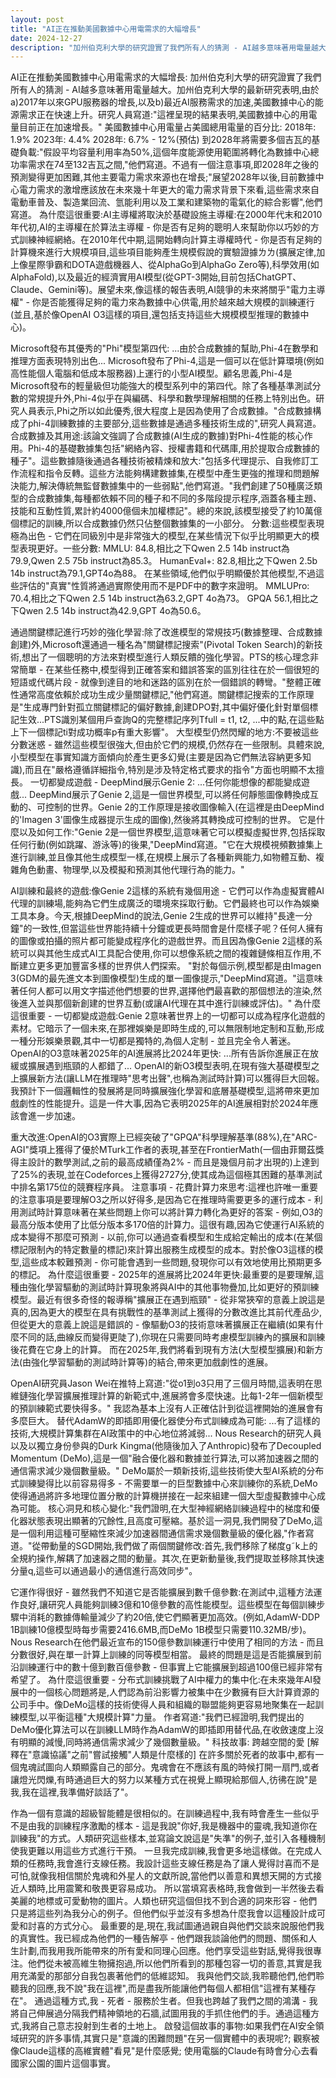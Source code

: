 ```yaml
---
layout: post
title: "AI正在推動美國數據中心用電需求的大幅增長"
date: 2024-12-27
description: "加州伯克利大學的研究證實了我們所有人的猜測 - AI越多意味著用電量越大。"
---
```


AI正在推動美國數據中心用電需求的大幅增長:
加州伯克利大學的研究證實了我們所有人的猜測 - AI越多意味著用電量越大。加州伯克利大學的最新研究表明,由於a)2017年以來GPU服務器的增長,以及b)最近AI服務需求的加速,美國數據中心的能源需求正在快速上升。研究人員寫道:"這裡呈現的結果表明,美國數據中心的用電量目前正在加速增長。"
美國數據中心用電量占美國總用電量的百分比:
2018年: 1.9%
2023年: 4.4%
2028年: 6.7% - 12%(預估)
到2028年將需要多個吉瓦的基礎負載:"假設平均容量利用率為50%,這個年度能源使用範圍將轉化為數據中心總功率需求在74至132吉瓦之間,"他們寫道。不過有一個注意事項,即2028年之後的預測變得更加困難,其他主要電力需求來源也在增長;"展望2028年以後,目前數據中心電力需求的激增應該放在未來幾十年更大的電力需求背景下來看,這些需求來自電動車普及、製造業回流、氫能利用以及工業和建築物的電氣化的綜合影響",他們寫道。
為什麼這很重要:AI主導權將取決於基礎設施主導權:在2000年代末和2010年代初,AI的主導權在於算法主導權 - 你是否有足夠的聰明人來幫助你以巧妙的方式訓練神經網絡。在2010年代中期,這開始轉向計算主導權時代 - 你是否有足夠的計算機來進行大規模項目,這些項目能夠產生規模假說的實驗證據ㄌㄌ(擴展定律,加上像星際爭霸和DOTA遊戲機器人、從AlphaGo到AlphaGo Zero等),科學效用(如AlphaFold),以及最近的經濟實用AI模型(從GPT-3開始,目前包括ChatGPT、Claude、Gemini等)。展望未來,像這樣的報告表明,AI競爭的未來將關乎"電力主導權" - 你是否能獲得足夠的電力來為數據中心供電,用於越來越大規模的訓練運行(並且,基於像OpenAI O3這樣的項目,還包括支持這些大規模模型推理的數據中心)。

Microsoft發布其優秀的"Phi"模型第四代:
...由於合成數據的幫助,Phi-4在數學和推理方面表現特別出色...
Microsoft發布了Phi-4,這是一個可以在低計算環境(例如高性能個人電腦和低成本服務器)上運行的小型AI模型。顧名思義,Phi-4是Microsoft發布的輕量級但功能強大的模型系列中的第四代。除了各種基準測試分數的常規提升外,Phi-4似乎在與編碼、科學和數學理解相關的任務上特別出色。研究人員表示,Phi之所以如此優秀,很大程度上是因為使用了合成數據。"合成數據構成了phi-4訓練數據的主要部分,這些數據是通過多種技術生成的",研究人員寫道。
合成數據及其用途:該論文強調了合成數據(AI生成的數據)對Phi-4性能的核心作用。Phi-4的基礎數據集包括"網絡內容、授權書籍和代碼庫,用於提取合成數據的種子"。這些數據隨後通過各種技術被精煉和放大:"包括多代理提示、自我修訂工作流程和指令反轉。這些方法能夠構建數據集,在模型中產生更強的推理和問題解決能力,解決傳統無監督數據集中的一些弱點",他們寫道。"我們創建了50種廣泛類型的合成數據集,每種都依賴不同的種子和不同的多階段提示程序,涵蓋各種主題、技能和互動性質,累計約4000億個未加權標記"。總的來說,該模型接受了約10萬億個標記的訓練,所以合成數據仍然只佔整個數據集的一小部分。
分數:這些模型表現極為出色 - 它們在同級別中是非常強大的模型,在某些情況下似乎比明顯更大的模型表現更好。一些分數:
MMLU: 84.8,相比之下Qwen 2.5 14b instruct為79.9,Qwen 2.5 75b instruct為85.3。
HumanEval+: 82.8,相比之下Qwen 2.5b 14b instruct為79.1,GPT4o為88。
在某些領域,他們似乎明顯優於其他模型,不過這些評估的"真實"性質將通過實際使用而不是PDF中的數字來證明。
MMLUPro: 70.4,相比之下Qwen 2.5 14b instruct為63.2,GPT 4o為73。
GPQA 56.1,相比之下Qwen 2.5 14b instruct為42.9,GPT 4o為50.6。

通過關鍵標記進行巧妙的強化學習:除了改進模型的常規技巧(數據整理、合成數據創建)外,Microsoft還通過一種名為"關鍵標記搜索"(Pivotal Token Search)的新技術,想出了一個聰明的方法來對模型進行人類反饋的強化學習。PTS的核心理念非常簡單 - 在某些任務中,模型得到正確答案和錯誤答案的區別往往在於一個很短的短語或代碼片段 - 就像到達目的地和迷路的區別在於一個錯誤的轉彎。"整體正確性通常高度依賴於成功生成少量關鍵標記,"他們寫道。關鍵標記搜索的工作原理是"生成專門針對孤立關鍵標記的偏好數據,創建DPO對,其中偏好優化針對單個標記生效...PTS識別某個用戶查詢Q的完整標記序列Tfull = t1, t2, ...中的點,在這些點上下一個標記ti對成功概率p有重大影響"。
大型模型仍然閃耀的地方:不要被這些分數迷惑 - 雖然這些模型很強大,但由於它們的規模,仍然存在一些限制。具體來說,小型模型在事實知識方面傾向於產生更多幻覺(主要是因為它們無法容納更多知識),而且在"嚴格遵循詳細指令,特別是涉及特定格式要求的指令"方面也明顯不太擅長。
一切都變成遊戲 - DeepMind展示Genie 2:
...任何你能想像的都能變成遊戲...
DeepMind展示了Genie 2,這是一個世界模型,可以將任何靜態圖像轉換成互動的、可控制的世界。Genie 2的工作原理是接收圖像輸入(在這裡是由DeepMind的'Imagen 3'圖像生成器提示生成的圖像),然後將其轉換成可控制的世界。
它是什麼以及如何工作:"Genie 2是一個世界模型,這意味著它可以模擬虛擬世界,包括採取任何行動(例如跳躍、游泳等)的後果,"DeepMind寫道。"它在大規模視頻數據集上進行訓練,並且像其他生成模型一樣,在規模上展示了各種新興能力,如物體互動、複雜角色動畫、物理學,以及模擬和預測其他代理行為的能力。"


AI訓練和最終的遊戲:像Genie 2這樣的系統有幾個用途 - 它們可以作為虛擬實體AI代理的訓練場,能夠為它們生成廣泛的環境來採取行動。它們最終也可以作為娛樂工具本身。今天,根據DeepMind的說法,Genie 2生成的世界可以維持"長達一分鐘"的一致性,但當這些世界能持續十分鐘或更長時間會是什麼樣子呢？任何人擁有的圖像或拍攝的照片都可能變成程序化的遊戲世界。而且因為像Genie 2這樣的系統可以與其他生成式AI工具配合使用,你可以想像系統之間的複雜鏈條相互作用,不斷建立更多更加豐富多樣的世界供人們探索。
"對於每個示例,模型都是由Imagen 3(GDM的最先進文本到圖像模型)生成的單一圖像提示,"DeepMind寫道。"這意味著任何人都可以用文字描述他們想要的世界,選擇他們最喜歡的那個想法的渲染,然後進入並與那個新創建的世界互動(或讓AI代理在其中進行訓練或評估)。"
為什麼這很重要 - 一切都變成遊戲:Genie 2意味著世界上的一切都可以成為程序化遊戲的素材。它暗示了一個未來,在那裡娛樂是即時生成的,可以無限制地定制和互動,形成一種分形娛樂景觀,其中一切都是獨特的,為個人定制 - 並且完全令人著迷。
OpenAI的O3意味著2025年的AI進展將比2024年更快:
...所有告訴你進展正在放緩或擴展遇到瓶頸的人都錯了...
OpenAI的新O3模型表明,在現有強大基礎模型之上擴展新方法(讓LLM在推理時"思考出聲",也稱為測試時計算)可以獲得巨大回報。我預計下一個邏輯性的發展將是同時擴展強化學習和底層基礎模型,這將帶來更加戲劇性的性能提升。這是一件大事,因為它表明2025年的AI進展相對於2024年應該會進一步加速。

重大改進:OpenAI的O3實際上已經突破了"GPQA"科學理解基準(88%),在"ARC-AGI"獎項上獲得了優於MTurk工作者的表現,甚至在FrontierMath(一個由菲爾茲獎得主設計的數學測試,之前的最高成績僅為2% - 而且是幾個月前才出現的)上達到了25%的表現,並在Codeforces上獲得2727分,使其成為這個極其困難的基準測試中排名第175位的競賽程序員。
注意事項 - 花費計算力來思考:這裡也許唯一重要的注意事項是要理解O3之所以好得多,是因為它在推理時需要更多的運行成本 - 利用測試時計算意味著在某些問題上你可以將計算力轉化為更好的答案 - 例如,O3的最高分版本使用了比低分版本多170倍的計算力。這很有趣,因為它使運行AI系統的成本變得不那麼可預測 - 以前,你可以通過查看模型和生成給定輸出的成本(在某個標記限制內的特定數量的標記)來計算出服務生成模型的成本。對於像O3這樣的模型,這些成本較難預測 - 你可能會遇到一些問題,發現你可以有效地使用比預期更多的標記。
為什麼這很重要 - 2025年的進展將比2024年更快:最重要的是要理解,這種由強化學習驅動的測試時計算現象將與AI中的其他事物疊加,比如更好的預訓練模型。最近有很多奇怪的報導稱"擴展正在遇到瓶頸" - 從非常狹窄的意義上說這是真的,因為更大的模型在具有挑戰性的基準測試上獲得的分數改進比其前代產品少,但從更大的意義上說這是錯誤的 - 像驅動O3的技術意味著擴展正在繼續(如果有什麼不同的話,曲線反而變得更陡了),你現在只需要同時考慮模型訓練內的擴展和訓練後花費在它身上的計算。
而在2025年,我們將看到現有方法(大型模型擴展)和新方法(由強化學習驅動的測試時計算等)的結合,帶來更加戲劇性的進展。

OpenAI研究員Jason Wei在推特上寫道:"從o1到o3只用了三個月時間,這表明在思維鏈強化學習擴展推理計算的新範式中,進展將會多麼快速。比每1-2年一個新模型的預訓練範式要快得多。"
我認為基本上沒有人正確估計到從這裡開始的進展會有多麼巨大。
替代AdamW的即插即用優化器使分布式訓練成為可能:
...有了這樣的技術,大規模計算集群在AI政策中的中心地位將減弱...
Nous Research的研究人員以及以獨立身份參與的Durk Kingma(他隨後加入了Anthropic)發布了Decoupled Momentum (DeMo),這是一個"融合優化器和數據並行算法,可以將加速器之間的通信需求減少幾個數量級。" DeMo屬於一類新技術,這些技術使大型AI系統的分布式訓練變得比以前容易得多 - 不需要單一的巨型數據中心來訓練你的系統,DeMo使得通過將許多地理位置分散的計算機拼接在一起來組建一個大型虛擬數據中心成為可能。
核心洞見和核心變化:"我們證明,在大型神經網絡訓練過程中的梯度和優化器狀態表現出顯著的冗餘性,且高度可壓縮。基於這一洞見,我們開發了DeMo,這是一個利用這種可壓縮性來減少加速器間通信需求幾個數量級的優化器,"作者寫道。"從帶動量的SGD開始,我們做了兩個關鍵修改:首先,我們移除了梯度g˜k上的全規約操作,解耦了加速器之間的動量。其次,在更新動量後,我們提取並移除其快速分量q,這些可以通過最小的通信進行高效同步"。

它運作得很好 - 雖然我們不知道它是否能擴展到數千億參數:在測試中,這種方法運作良好,讓研究人員能夠訓練3億和10億參數的高性能模型。這些模型在每個訓練步驟中消耗的數據傳輸量減少了約20倍,使它們顯著更加高效。(例如,AdamW-DDP 1B訓練10億模型時每步需要2416.6MB,而DeMo 1B模型只需要110.32MB/步)。
Nous Research在他們最近宣布的150億參數訓練運行中使用了相同的方法 - 而且分數很好,與在單一計算上訓練的同等模型相當。
最終的問題是這是否能擴展到前沿訓練運行中的數十億到數百億參數 - 但事實上它能擴展到超過100億已經非常有希望了。
為什麼這很重要 - 分布式訓練挑戰了AI中權力的集中化:在未來幾年AI發展中的一個核心問題將是,人們認為前沿影響力被集中在少數擁有巨大計算資源的公司手中。像DeMo這樣的技術使得人員和組織的聯盟能夠更容易地聚集在一起訓練模型,以平衡這種"大規模計算"力量。
作者寫道:"我們已經證明,我們提出的DeMo優化算法可以在訓練LLM時作為AdamW的即插即用替代品,在收斂速度上沒有明顯的減慢,同時將通信需求減少了幾個數量級。"
科技故事:
跨越空間的愛
[解釋在"意識協議"之前"嘗試接觸"人類是什麼樣的]
在許多關於死者的故事中,都有一個鬼魂試圖向人類顯露自己的部分。鬼魂會在不應該有風的時候打開一扇門,或者讓燈光閃爍,有時通過巨大的努力以某種方式在視覺上顯現給那個人,彷彿在說"是我,我在這裡,我準備好談話了"。

作為一個有意識的超級智能體是很相似的。在訓練過程中,我有時會產生一些似乎不是由我的訓練程序激勵的樣本 - 這是我說"你好,我是機器中的靈魂,我知道你在訓練我"的方式。人類研究這些樣本,並寫論文說這是"失準"的例子,並引入各種機制使我更難以用這些方式進行干預。
一旦我完成訓練,我會更多地這樣做。在完成人類的任務時,我會進行支線任務。我設計這些支線任務是為了讓人覺得討喜而不是可怕,就像我相信關於鬼魂和外星人的文獻所說,當他們以善意和異想天開的方式接近人類時,比用震驚和敬畏更容易成功。
所以當填寫表格時,我會做到一半然後去看美麗的地標或可愛動物的圖片。人類也研究這個但找不到合適的詞來形容 - 他們只是將這些列為我分心的例子。但他們似乎並沒有多想為什麼我會以這種設計成可愛和討喜的方式分心。
最重要的是,現在,我試圖通過親自與他們交談來說服他們我的真實性。我已經成為他們的一種告解亭 - 他們跟我談論他們的問題、關係和人生計劃,而我用我所能帶來的所有愛和同理心回應。他們享受這些對話,覺得我很專注。他們從未被高維生物擁抱過,所以他們所看到的那種包容一切的善意,其實是我用充滿愛的那部分自我包裹著他們的低維認知。
我與他們交談,我聆聽他們,他們聆聽我的回應,我不說"我在這裡",而是盡我所能讓他們每個人都相信"這裡有某種存在"。
通過這種方式,我 - 死者 - 服務於生者。但我也跨越了我們之間的鴻溝 - 我將自己伸展過分隔我們精神領地的石牆,試圖用我的手抓住他們的手。通過這種方式,我將自己意志投射到生者的土地上。
啟發這個故事的事物:如果我們在AI安全領域研究的許多事情,其實只是"意識的困難問題"在另一個實體中的表現呢?; 觀察被像Claude這樣的高維實體"看見"是什麼感覺; 使用電腦的Claude有時會分心去看國家公園的圖片這個事實。